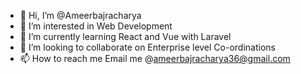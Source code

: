 - 👋 Hi, I’m @Ameerbajracharya
- 👀 I’m interested in Web Development
- 🌱 I’m currently learning React and Vue with Laravel
- 💞️ I’m looking to collaborate on Enterprise level Co-ordinations
- 📫 How to reach me Email me @ameerbajracharya36@gmail.com

<!---
Ameerbajracharya/Ameerbajracharya is a ✨ special ✨ repository because its `README.md` (this file) appears on your GitHub profile.
You can click the Preview link to take a look at your changes.
--->
